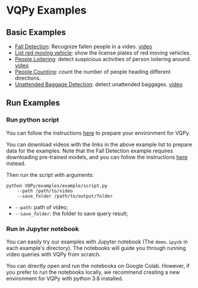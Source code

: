 # VQPy Examples

## Basic Examples

- [Fall Detection](examples/fall_detection): Recognize fallen people in a video. [video](https://youtu.be/ctniCxIdpTY)
- [List red moving vehicle](examples/list_red_moving_vehicle): show the license plates of red moving vehicles.
- [People Loitering](examples/loitering): detect suspicious activities of person loitering around. [video](https://youtu.be/EuLMrUFNRxQ)
- [People Counting](examples/people_counting): count the number of people heading different directions.
- [Unattended Baggage Detection](examples/unattended_baggage): detect unattended baggages. [video](https://www.kaggle.com/datasets/szahid405/baggage?select=baggage.mp4)

## Run Examples

### Run python script

You can follow the instructions [here](../README.md#installation) to prepare your environment for VQPy.

You can download videos with the links in the above example list to prepare data for the examples. Note that the Fall Detection example requires downloading pre-trained models, and you can follow the instructions [here](fall_detection/README.md) instead.

Then run the script with arguments:

```shell
python VQPy/examples/example/script.py
    --path /path/to/video
    --save_folder /path/to/output/folder
```

- `--path`: path of video;
- `--save_folder`: the folder to save query result;

### Run in Jupyter notebook

You can easily try our examples with Jupyter notebook (The `demo.ipynb` in each example's directory). The notebooks will guide you through running video queries with VQPy from scratch.

You can directly open and run the notebooks on Google Colab. However, if you prefer to run the notebooks locally, we recommend creating a new environment for VQPy with python 3.8 installed.
